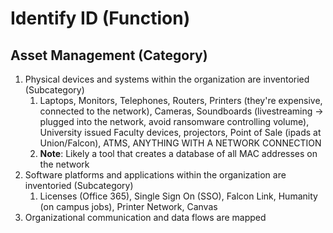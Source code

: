 # Identify ID (Function)
## Asset Management (Category)
1. Physical devices and systems within the organization are inventoried (Subcategory)
	1. Laptops, Monitors, Telephones, Routers, Printers (they're expensive, connected to the network), Cameras, Soundboards (livestreaming -> plugged into the network, avoid ransomware controlling volume), University issued Faculty devices, projectors, Point of Sale (ipads at Union/Falcon), ATMS, ANYTHING WITH A NETWORK CONNECTION
	2. **Note**: Likely a tool that creates a database of all MAC addresses on the network
2. Software platforms and applications within the organization are inventoried (Subcategory)
	1. Licenses (Office 365), Single Sign On (SSO), Falcon Link, Humanity (on campus jobs), Printer Network, Canvas
3. Organizational communication and data flows are mapped